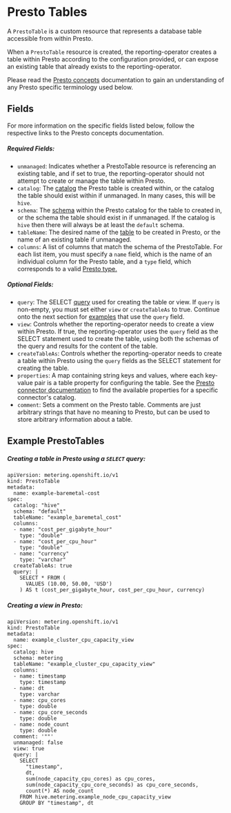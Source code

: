 # Presto Tables

A `PrestoTable` is a custom resource that represents a database table accessible from within Presto.

When a `PrestoTable` resource is created, the reporting-operator creates a table within Presto according to the configuration provided, or can expose an existing table that already exists to the reporting-operator.

Please read the [Presto concepts][presto-concepts] documentation to gain an understanding of any Presto specific terminology used below.

## Fields
For more information on the specific fields listed below, follow the respective links to the Presto concepts documentation.
##### Required Fields:
- `unmanaged`: Indicates whether a PrestoTable resource is referencing an existing table, and if set to true, the reporting-operator should not attempt to create or manage the table within Presto.
- `catalog`: The [catalog](https://prestosql.io/docs/current/overview/concepts.html#catalog) the Presto table is created within, or the catalog the table should exist within if unmanaged. In many cases, this will be `hive`.
- `schema`: The [schema](https://prestosql.io/docs/current/overview/concepts.html#schema) within the Presto catalog for the table to created in, or the schema the table should exist in if unmanaged. If the catalog is `hive` then there will always be at least the `default` schema.
- `tableName`: The desired name of the [table](https://prestosql.io/docs/current/overview/concepts.html#table) to be created in Presto, or the name of an existing table if unmanaged.
- `columns`: A list of columns that match the schema of the PrestoTable. For each list item, you must specify a `name` field, which is the name of an individual column for the Presto table, and a `type` field, which corresponds to a valid [Presto type.](https://prestosql.io/docs/current/language/types.html)
##### Optional Fields:
- `query`: The SELECT [query](https://prestosql.io/docs/current/overview/concepts.html#query) used for creating the table or view. If `query` is non-empty, you must set either `view` or `createTableAs` to true. Continue onto the next section for [examples](#example-prestotables) that use the `query` field.
- `view`: Controls whether the reporting-operator needs to create a view within Presto. If true, the reporting-operator uses the `query` field as the SELECT statement used to create the table, using both the schemas of the query and results for the content of the table.
- `createTableAs`: Controls whether the reporting-operator needs to create a table within Presto using the `query` fields as the SELECT statement for creating the table.
- `properties`: A map containing string keys and values, where each key-value pair is a table property for configuring the table. See the [Presto connector documentation](https://prestosql.io/docs/current/connector.html) to find the available properties for a specific connector's catalog.
- `comment`: Sets a comment on the Presto table. Comments are just arbitrary strings that have no meaning to Presto, but can be used to store arbitrary information about a table.

## Example PrestoTables
##### Creating a table in Presto using a `SELECT` query:
```
apiVersion: metering.openshift.io/v1
kind: PrestoTable
metadata:
  name: example-baremetal-cost
spec:
  catalog: "hive"
  schema: "default"
  tableName: "example_baremetal_cost"
  columns:
  - name: "cost_per_gigabyte_hour"
    type: "double"
  - name: "cost_per_cpu_hour"
    type: "double"
  - name: "currency"
    type: "varchar"
  createTableAs: true
  query: |
    SELECT * FROM (
      VALUES (10.00, 50.00, 'USD')
    ) AS t (cost_per_gigabyte_hour, cost_per_cpu_hour, currency)
```

##### Creating a view in Presto:
```
apiVersion: metering.openshift.io/v1
kind: PrestoTable
metadata:
  name: example_cluster_cpu_capacity_view
spec:
  catalog: hive
  schema: metering
  tableName: "example_cluster_cpu_capacity_view"
  columns:
  - name: timestamp
    type: timestamp
  - name: dt
    type: varchar
  - name: cpu_cores
    type: double
  - name: cpu_core_seconds
    type: double
  - name: node_count
    type: double
  comment: '""'
  unmanaged: false
  view: true
  query: |
    SELECT
      "timestamp",
      dt,
      sum(node_capacity_cpu_cores) as cpu_cores,
      sum(node_capacity_cpu_core_seconds) as cpu_core_seconds,
      count(*) AS node_count
    FROM hive.metering.example_node_cpu_capacity_view
    GROUP BY "timestamp", dt
```

[presto-concepts]: https://prestosql.io/docs/current/overview/concepts.html
[presto-select]: https://prestodb.io/docs/current/sql/select.html
[presto-types]: https://prestosql.io/docs/current/language/types.html
[presto-functions]: https://prestodb.io/docs/current/functions.html
